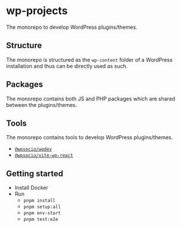 # wp-projects

The monorepo to develop WordPress plugins/themes.

## Structure

The monorepo is structured as the `wp-content` folder of a WordPress installation and thus can be directly used as such.

## Packages

The monorepo contains both JS and PHP packages which are shared between the plugins/themes.

## Tools

The monorepo contains tools to develop WordPress plugins/themes.

- [`@wpsocio/wpdev`](./tools/wpdev)
- [`@wpsocio/vite-wp-react`](./tools/vite-wp-react)

## Getting started

- Install Docker
- Run
  - `pnpm install`
  - `pnpm setup:all`
  - `pnpm env-start`
  - `pnpm test:e2e`
